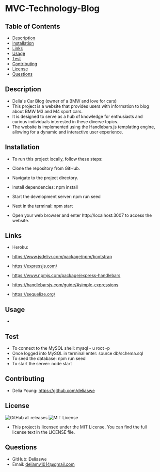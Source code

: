 # MVC-Technology-Blog
## Table of Contents
* [Description](#description)
* [Installation](#installation)
* [Links](#links)
* [Usage](#usage)
* [Test](#test)
* [Contributing](#contributing)
* [License](#license)
* [Questions](#questions)


## Description
- Delia's Car Blog (owner of a BMW and love for cars)
- This project is a website that provides users with information to blog about BMW M3 and M4 sport cars. 
- It is designed to serve as a hub of knowledge for enthusiasts and curious individuals interested in these diverse topics. 
- The website is implemented using the Handlebars.js templating engine, allowing for a dynamic and interactive user experience.


## Installation
- To run this project locally, follow these steps:

- Clone the repository from GitHub.

- Navigate to the project directory.

- Install dependencies: npm install

- Start the development server: npm run seed 
- Next in the terminal: npm start

- Open your web browser and enter http://localhost:3007 to access the website.

## Links
- Heroku: 

- https://www.jsdelivr.com/package/npm/bootstrap
- https://expressjs.com/
- https://www.npmjs.com/package/express-handlebars
- https://handlebarsjs.com/guide/#simple-expressions
- https://sequelize.org/

## Usage
- 
## Test
- To connect to the MySQL shell: mysql - u root -p
- Once logged into MySQL in terminal enter: source db/schema.sql
- To seed the database: npm run seed
- To start the server: node start

## Contributing
- Delia Young: https://github.com/deliaswe
## License
![GitHub all releases](https://img.shields.io/github/downloads/deliaswe/Professional-Readme-Generator/total?label=Delia%20young&logo=github&logoColor=%23ff69b4&style=for-the-badge)
![MIT License](https://img.shields.io/badge/license-MIT-pink)

- This project is licensed under the MIT License. You can find the full license text in the LICENSE file.

## Questions
- GitHub: Deliaswe
- Email: deliamy1014@gmail.com